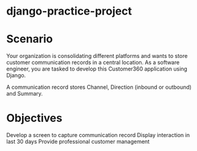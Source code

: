 # django-practice-project


# Scenario
Your organization is consolidating different platforms and wants to store customer communication records in a central location. As a software engineer, you are tasked to develop this Customer360 application using Django.

A communication record stores Channel, Direction (inbound or outbound) and Summary.

# Objectives
Develop a screen to capture communication record
Display interaction in last 30 days
Provide professional customer management
